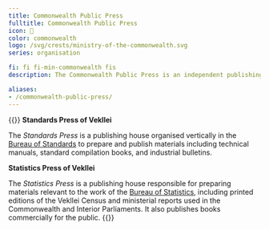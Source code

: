 ```yaml
---
title: Commonwealth Public Press
fulltitle: Commonwealth Public Press
icon: 📖
color: commonwealth
logo: /svg/crests/ministry-of-the-commonwealth.svg
series: organisation

fi: fi fi-min-commonwealth fis
description: The Commonwealth Public Press is an independent publishing house provided by the Vekllei government for non-governmental organisations.

aliases:
- /commonwealth-public-press/
---
```

{{<note>}}
**Standards Press of Vekllei**

The *Standards Press* is a publishing house organised vertically in the [<span class="fi fi-min-commonwealth fis"></span> Bureau of Standards](/bureau-of-standards/) to prepare and publish materials including technical manuals, standard compilation books, and industrial bulletins.

**Statistics Press of Vekllei**

The *Statistics Press* is a publishing house responsible for preparing materials relevant to the work of the [Bureau of Statistics](/bureau-of-statistics/), including printed editions of the Vekllei Census and ministerial reports used in the Commonwealth and Interior Parliaments. It also publishes books commercially for the public.
{{</note>}}